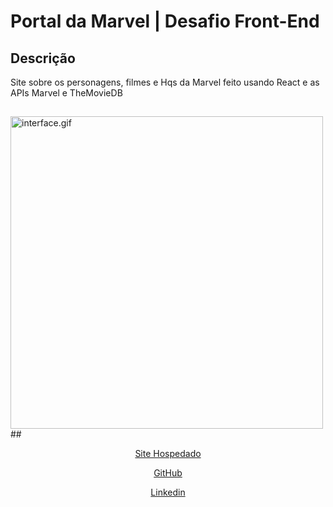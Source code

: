 # Portal da Marvel | Desafio Front-End
## Descrição
Site sobre os personagens, filmes e Hqs da Marvel feito usando React e as APIs Marvel e TheMovieDB
##
<img alt="interface.gif" height="500" src="interface.gif"/>
##
<div align="center" style="display: inline_block">
  
  <a href="https://portal-marvel.herokuapp.com" target="_blank">Site Hospedado<a/>
  
  <a href="https://github.com/EnzoWu479" target="_blank">GitHub<a/>
  
  <a href="https://www.linkedin.com/in/enzo-wu-41b2ba22a/" target="_blank">Linkedin<a/>
<div/>
